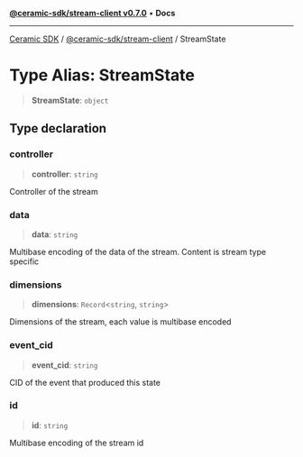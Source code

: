 [**@ceramic-sdk/stream-client v0.7.0**](../README.md) • **Docs**

***

[Ceramic SDK](../../../README.md) / [@ceramic-sdk/stream-client](../README.md) / StreamState

# Type Alias: StreamState

> **StreamState**: `object`

## Type declaration

### controller

> **controller**: `string`

Controller of the stream

### data

> **data**: `string`

Multibase encoding of the data of the stream. Content is stream type specific

### dimensions

> **dimensions**: `Record`\<`string`, `string`\>

Dimensions of the stream, each value is multibase encoded

### event\_cid

> **event\_cid**: `string`

CID of the event that produced this state

### id

> **id**: `string`

Multibase encoding of the stream id
